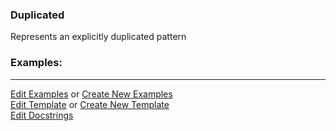 ### <a id="McUtils.Parsers.RegexPatterns.Duplicated">Duplicated</a>
Represents an explicitly duplicated pattern

### Examples:


___

[Edit Examples](https://github.com/McCoyGroup/McUtils/edit/edit/ci/examples/ci/docs/McUtils/Parsers/RegexPatterns/Duplicated.md) or 
[Create New Examples](https://github.com/McCoyGroup/McUtils/new/edit/?filename=ci/examples/ci/docs/McUtils/Parsers/RegexPatterns/Duplicated.md) <br/>
[Edit Template](https://github.com/McCoyGroup/McUtils/edit/edit/ci/docs/ci/docs/McUtils/Parsers/RegexPatterns/Duplicated.md) or 
[Create New Template](https://github.com/McCoyGroup/McUtils/new/edit/?filename=ci/docs/templates/ci/docs/McUtils/Parsers/RegexPatterns/Duplicated.md) <br/>
[Edit Docstrings](https://github.com/McCoyGroup/McUtils/edit/edit/McUtils/Parsers/RegexPatterns/Duplicated/__init__.py?message=Update%20Docs)
